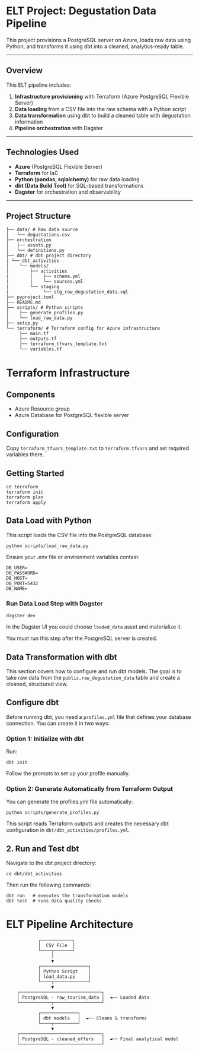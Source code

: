 # ELT Project: Degustation Data Pipeline

This project provisions a PostgreSQL server on Azure, loads raw data using Python, and transforms it using dbt into a cleaned, analytics-ready table.

---

## Overview

This ELT pipeline includes:

1. **Infrastructure provisioning** with Terraform (Azure PostgreSQL Flexible Server)
2. **Data loading** from a CSV file into the raw schema with a Python script
3. **Data transformation** using dbt to build a cleaned table with degustation information
4. **Pipeline orchestration** with Dagster

---

## Technologies Used

- **Azure** (PostgreSQL Flexible Server)
- **Terraform** for IaC
- **Python (pandas, sqlalchemy)** for raw data loading
- **dbt (Data Build Tool)** for SQL-based transformations
- **Dagster** for orchestration and observability

---

## Project Structure


```
├── data/ # Raw data source
│   └── degustations.csv
├── orchestration
│   ├── assets.py
│   └── definitions.py
├── dbt/ # dbt project directory
| └── dbt_activities
│    └── models/
|        ├── activities
|        |    ├── schema.yml
|        |    └── sources.yml
|        └── staging
|             └── stg_raw_degustation_data.sql
├── pyproject.toml
├── README.md
├── scripts/ # Python scripts
│    ├── generate_profiles.py
│    └── load_raw_data.py
├── setup.py
└── terraform/ # Terraform config for Azure infrastructure
     ├── main.tf
     ├── outputs.tf
     ├── terraform_tfvars_template.txt
     └── variables.tf
```


# Terraform Infrastructure

## Components

- Azure Resource group
- Azure Database for PostgreSQL flexible server

## Configuration

Copy `terraform_tfvars_template.txt` to `terraform.tfvars` and set required variables there.

## Getting Started

```
cd terraform
terraform init
terraform plan
terraform apply
```

## Data Load with Python

This script loads the CSV file into the PostgreSQL database:

```
python scripts/load_raw_data.py
```

Ensure your .env file or environment variables contain:

```
DB_USER=
DB_PASSWORD=
DB_HOST=
DB_PORT=5432
DB_NAME=
```

### Run Data Load Step with Dagster

```
dagster dev
```

In the Dagster UI you could choose `loaded_data` asset and materialize it.


You must run this step after the PostgreSQL server is created.

## Data Transformation with dbt

This section covers how to configure and run dbt models. The goal is to take raw data from the `public.raw_degustation_data` table and create a cleaned, structured view.

## Configure dbt

Before running dbt, you need a `profiles.yml` file that defines your database connection. You can create it in two ways:

### Option 1: Initialize with dbt

Run:

```
dbt init
```

Follow the prompts to set up your profile manually.

### Option 2: Generate Automatically from Terraform Output

You can generate the profiles.yml file automatically:

```
python scripts/generate_profiles.py
```

This script reads Terraform outputs and creates the necessary dbt configuration in `dbt/dbt_activities/profiles.yml`.

## 2. Run and Test dbt

Navigate to the dbt project directory:

```
cd dbt/dbt_activities
```

Then run the following commands:

```
dbt run   # executes the transformation models
dbt test  # runs data quality checks
```


# ELT Pipeline Architecture


                ┌────────────┐
                │  CSV File  │
                └────┬───────┘
                     │
                     ▼
                ┌──────────────────┐
                │ Python Script    │
                │ load_data.py     │
                └────┬─────────────┘
                     ▼
        ┌───────────────────────────────┐
        │ PostgreSQL - raw_tourism_data │  ◄── Loaded data
        └────────────┬──────────────────┘
                     ▼
                ┌──────────────┐
                │ dbt models   │  ◄── Cleans & transforms
                └────┬─────────┘
                     ▼
        ┌───────────────────────────────┐
        │ PostgreSQL - cleaned_offers   │  ◄── Final analytical model
        └───────────────────────────────┘
